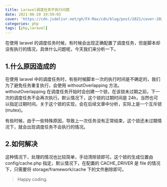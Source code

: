 ```yaml
---
title: Laravel调度任务不执行问题
date: 2021-06-20 19:59:03
cover: 'https://cdn.jsdelivr.net/gh/FX-Max/cdn/blog/post/2021/cover-20211009-laravel.png'
categories: php
tags: [php,laravel]
---
```



在使用 laravel 的调度任务时候，有时候会出现正确配置了调度任务，但是脚本却没有执行的情况，具体什么问题呢，今天我们来分析一下。

## 1.什么原因造成的

在使用 laravel 中的调度任务时，有些时候脚本一次的执行时间是不确定的，我们为了避免任务重复执行，会使用 withoutOverlapping 方法。withoutOverlapping 在调度任务开始时会创建一个锁，在该锁未过期之前，下一次的调度任务不会再次执行。默认情况下，这个锁的过期时间是 24h，当然也可以指定过期时间。关于这个锁的实现，会在后续文章中分析，实际上是一个互斥锁 (mutex)。

有些时候，由于一些特殊原因，导致上一次任务没有正常结束，这个锁还未过期情况下，就会出现调度任务不会执行的情况。

## 2.如何解决

这种情况下，处理的情况也比较简单，手动清除锁即可。这个锁的生成位置由 config/cache.php 指定，默认情况下，在配置的 CACHE_DRIVER 是 file 的情况下，只需要将 storage/framework/cache 下的文件删除即可。 

> Happy coding.
